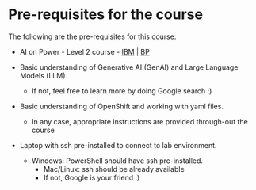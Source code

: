 # Pre-requisites for the course

The following are the pre-requisites for this course:

* AI on Power - Level 2 course - [IBM](https://yourlearning.ibm.com/activity/PLAN-95E47B97CBB5) | [BP](https://learn.ibm.com/course/view.php?id=16329)

* Basic understanding of Generative AI (GenAI) and Large Language Models (LLM)
   	- If not, feel free to learn more by doing Google search :) 

* Basic understanding of OpenShift and working with yaml files. 
	- In any case, appropriate instructions are provided through-out the course

* Laptop with ssh pre-installed to connect to lab environment.
 	- Windows: PowerShell should have ssh pre-installed.
    	- Mac/Linux: ssh should be already available
       	- If not, Google is your friend :) 
